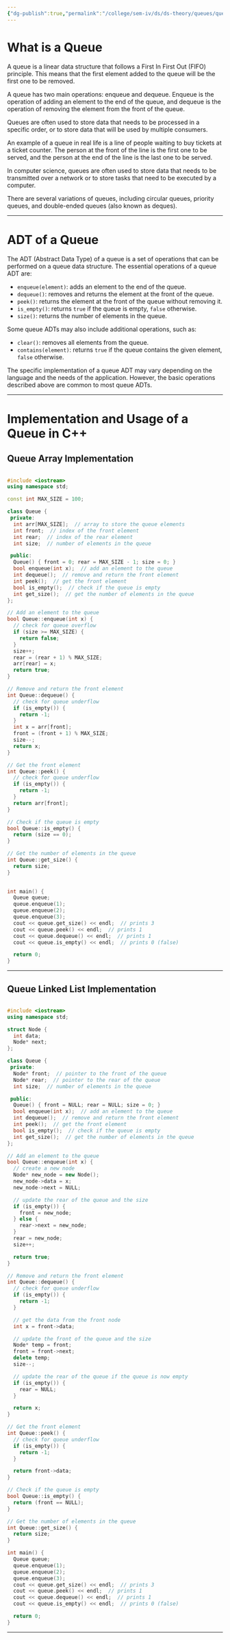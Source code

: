 ```yaml
---
{"dg-publish":true,"permalink":"/college/sem-iv/ds/ds-theory/queues/queues/"}
---
```


# What is a Queue

A queue is a linear data structure that follows a First In First Out (FIFO) principle. This means that the first element added to the queue will be the first one to be removed.

A queue has two main operations: enqueue and dequeue. Enqueue is the operation of adding an element to the end of the queue, and dequeue is the operation of removing the element from the front of the queue.

Queues are often used to store data that needs to be processed in a specific order, or to store data that will be used by multiple consumers.

An example of a queue in real life is a line of people waiting to buy tickets at a ticket counter. The person at the front of the line is the first one to be served, and the person at the end of the line is the last one to be served.

In computer science, queues are often used to store data that needs to be transmitted over a network or to store tasks that need to be executed by a computer.

There are several variations of queues, including circular queues, priority queues, and double-ended queues (also known as deques).

___

# ADT of a Queue

The ADT (Abstract Data Type) of a queue is a set of operations that can be performed on a queue data structure. The essential  operations of a queue ADT are:

-  `enqueue(element)`: adds an element to the end of the queue.
-  `dequeue()`: removes and returns the element at the front of the queue.
-  `peek()`: returns the element at the front of the queue without removing it.
-  `is_empty()`: returns `true` if the queue is empty, `false` otherwise.
-  `size()`: returns the number of elements in the queue.

Some queue ADTs may also include additional operations, such as:

-  `clear()`: removes all elements from the queue.
-  `contains(element)`: returns `true` if the queue contains the given element, `false` otherwise.

The specific implementation of a queue ADT may vary depending on the language and the needs of the application. However, the basic operations described above are common to most queue ADTs.

___

# Implementation and Usage of a Queue in C++


## Queue Array Implementation

```C++

#include <iostream>
using namespace std;

const int MAX_SIZE = 100;

class Queue {
 private:
  int arr[MAX_SIZE];  // array to store the queue elements
  int front;  // index of the front element
  int rear;  // index of the rear element
  int size;  // number of elements in the queue

 public:
  Queue() { front = 0; rear = MAX_SIZE - 1; size = 0; }
  bool enqueue(int x);  // add an element to the queue
  int dequeue();  // remove and return the front element
  int peek();  // get the front element
  bool is_empty();  // check if the queue is empty
  int get_size();  // get the number of elements in the queue
};

// Add an element to the queue
bool Queue::enqueue(int x) {
  // check for queue overflow
  if (size >= MAX_SIZE) {
    return false;
  }
  size++;
  rear = (rear + 1) % MAX_SIZE;
  arr[rear] = x;
  return true;
}

// Remove and return the front element
int Queue::dequeue() {
  // check for queue underflow
  if (is_empty()) {
    return -1;
  }
  int x = arr[front];
  front = (front + 1) % MAX_SIZE;
  size--;
  return x;
}

// Get the front element
int Queue::peek() {
  // check for queue underflow
  if (is_empty()) {
    return -1;
  }
  return arr[front];
}

// Check if the queue is empty
bool Queue::is_empty() {
  return (size == 0);
}

// Get the number of elements in the queue
int Queue::get_size() {
  return size;
}

 
int main() {
  Queue queue;
  queue.enqueue(1);
  queue.enqueue(2);
  queue.enqueue(3);
  cout << queue.get_size() << endl;  // prints 3
  cout << queue.peek() << endl;  // prints 1
  cout << queue.dequeue() << endl;  // prints 1
  cout << queue.is_empty() << endl;  // prints 0 (false)

  return 0;
}

```

___

## Queue Linked List Implementation

```C++

#include <iostream>
using namespace std;

struct Node {
  int data;
  Node* next;
};

class Queue {
 private:
  Node* front;  // pointer to the front of the queue
  Node* rear;  // pointer to the rear of the queue
  int size;  // number of elements in the queue

 public:
  Queue() { front = NULL; rear = NULL; size = 0; }
  bool enqueue(int x);  // add an element to the queue
  int dequeue();  // remove and return the front element
  int peek();  // get the front element
  bool is_empty();  // check if the queue is empty
  int get_size();  // get the number of elements in the queue
};

// Add an element to the queue
bool Queue::enqueue(int x) {
  // create a new node
  Node* new_node = new Node();
  new_node->data = x;
  new_node->next = NULL;

  // update the rear of the queue and the size
  if (is_empty()) {
    front = new_node;
  } else {
    rear->next = new_node;
  }
  rear = new_node;
  size++;

  return true;
}

// Remove and return the front element
int Queue::dequeue() {
  // check for queue underflow
  if (is_empty()) {
    return -1;
  }

  // get the data from the front node
  int x = front->data;

  // update the front of the queue and the size
  Node* temp = front;
  front = front->next;
  delete temp;
  size--;

  // update the rear of the queue if the queue is now empty
  if (is_empty()) {
    rear = NULL;
  }

  return x;
}

// Get the front element
int Queue::peek() {
  // check for queue underflow
  if (is_empty()) {
    return -1;
  }

  return front->data;
}

// Check if the queue is empty
bool Queue::is_empty() {
  return (front == NULL);
}

// Get the number of elements in the queue
int Queue::get_size() {
  return size;
}

int main() {
  Queue queue;
  queue.enqueue(1);
  queue.enqueue(2);
  queue.enqueue(3);
  cout << queue.get_size() << endl;  // prints 3
  cout << queue.peek() << endl;  // prints 1
  cout << queue.dequeue() << endl;  // prints 1
  cout << queue.is_empty() << endl;  // prints 0 (false)

  return 0;
}

```

___

